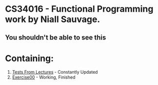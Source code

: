# CS34016 - Functional Programming work by Niall Sauvage.
## You shouldn't be able to see this

# Containing:

1. [Tests From Lectures](https://github.com/ni-sauvage/CS34016/tree/master/test-functionality) - Constantly Updated
2. [Exercise00](https://github.com/ni-sauvage/CS34016/tree/master/Exercise00) - Working, Finished
